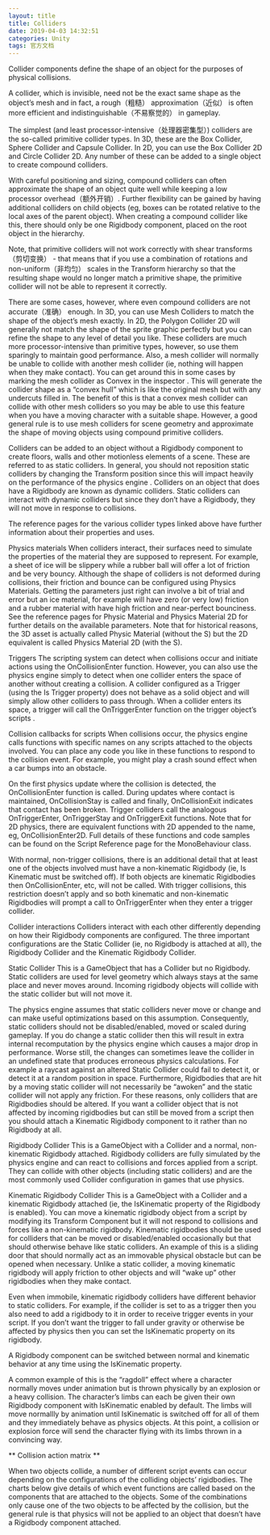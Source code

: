 ```yaml
---
layout: title
title: Colliders
date: 2019-04-03 14:32:51
categories: Unity
tags: 官方文档
---
```

Collider components define the shape of an object for the purposes of physical collisions.

<!--more-->

A collider, which is invisible, need not be the exact same shape as the object’s mesh and in fact, a rough（粗糙） approximation（近似） is often more efficient and indistinguishable（不易察觉的） in gameplay.

The simplest (and least processor-intensive（处理器密集型）) colliders are the so-called primitive collider types. In 3D, these are the Box Collider, Sphere Collider and Capsule Collider. In 2D, you can use the Box Collider 2D and Circle Collider 2D. Any number of these can be added to a single object to create compound colliders.

With careful positioning and sizing, compound colliders can often approximate the shape of an object quite well while keeping a low processor overhead（额外开销）. Further flexibility can be gained by having additional colliders on child objects (eg, boxes can be rotated relative to the local axes of the parent object). When creating a compound collider like this, there should only be one Rigidbody component, placed on the root object in the hierarchy.

Note, that primitive colliders will not work correctly with shear transforms（剪切变换） - that means that if you use a combination of rotations and non-uniform（非均匀） scales in the Transform hierarchy so that the resulting shape would no longer match a primitive shape, the primitive collider will not be able to represent it correctly.

There are some cases, however, where even compound colliders are not accurate（准确） enough. In 3D, you can use Mesh Colliders to match the shape of the object’s mesh exactly. In 2D, the Polygon Collider 2D will generally not match the shape of the sprite graphic perfectly but you can refine the shape to any level of detail you like. These colliders are much more processor-intensive than primitive types, however, so use them sparingly to maintain good performance. Also, a mesh collider will normally be unable to collide with another mesh collider (ie, nothing will happen when they make contact). You can get around this in some cases by marking the mesh collider as Convex in the inspector
. This will generate the collider shape as a “convex hull” which is like the original mesh but with any undercuts filled in. The benefit of this is that a convex mesh collider can collide with other mesh colliders so you may be able to use this feature when you have a moving character with a suitable shape. However, a good general rule is to use mesh colliders for scene
 geometry and approximate the shape of moving objects using compound primitive colliders.

Colliders can be added to an object without a Rigidbody component to create floors, walls and other motionless elements of a scene. These are referred to as static colliders. In general, you should not reposition static colliders by changing the Transform position since this will impact heavily on the performance of the physics engine
. Colliders on an object that does have a Rigidbody are known as dynamic colliders. Static colliders can interact with dynamic colliders but since they don’t have a Rigidbody, they will not move in response to collisions.

The reference pages for the various collider types linked above have further information about their properties and uses.

Physics materials
When colliders interact, their surfaces need to simulate the properties of the material they are supposed to represent. For example, a sheet of ice will be slippery while a rubber ball will offer a lot of friction and be very bouncy. Although the shape of colliders is not deformed during collisions, their friction and bounce can be configured using Physics Materials. Getting the parameters just right can involve a bit of trial and error but an ice material, for example will have zero (or very low) friction and a rubber material with have high friction and near-perfect bounciness. See the reference pages for Physic Material and Physics Material 2D for further details on the available parameters. Note that for historical reasons, the 3D asset
 is actually called Physic Material
 (without the S) but the 2D equivalent is called Physics Material 2D
 (with the S).

Triggers
The scripting system can detect when collisions occur and initiate actions using the OnCollisionEnter function. However, you can also use the physics engine simply to detect when one collider enters the space of another without creating a collision. A collider configured as a Trigger (using the Is Trigger property) does not behave as a solid object and will simply allow other colliders to pass through. When a collider enters its space, a trigger will call the OnTriggerEnter function on the trigger object’s scripts
.


Collision callbacks for scripts
When collisions occur, the physics engine calls functions with specific names on any scripts attached to the objects involved. You can place any code you like in these functions to respond to the collision event. For example, you might play a crash sound effect when a car bumps into an obstacle.

On the first physics update where the collision is detected, the OnCollisionEnter function is called. During updates where contact is maintained, OnCollisionStay is called and finally, OnCollisionExit indicates that contact has been broken. Trigger colliders call the analogous OnTriggerEnter, OnTriggerStay and OnTriggerExit functions. Note that for 2D physics, there are equivalent functions with 2D appended to the name, eg, OnCollisionEnter2D. Full details of these functions and code samples can be found on the Script Reference page for the MonoBehaviour class.

With normal, non-trigger collisions, there is an additional detail that at least one of the objects involved must have a non-kinematic Rigidbody (ie, Is Kinematic must be switched off). If both objects are kinematic Rigidbodies then OnCollisionEnter, etc, will not be called. With trigger collisions, this restriction doesn’t apply and so both kinematic and non-kinematic Rigidbodies will prompt a call to OnTriggerEnter when they enter a trigger collider.

Collider interactions
Colliders interact with each other differently depending on how their Rigidbody components are configured. The three important configurations are the Static Collider (ie, no Rigidbody is attached at all), the Rigidbody Collider and the Kinematic Rigidbody Collider.

Static Collider
This is a GameObject
 that has a Collider but no Rigidbody. Static colliders are used for level geometry which always stays at the same place and never moves around. Incoming rigidbody objects will collide with the static collider but will not move it.

The physics engine assumes that static colliders never move or change and can make useful optimizations based on this assumption. Consequently, static colliders should not be disabled/enabled, moved or scaled during gameplay. If you do change a static collider then this will result in extra internal recomputation by the physics engine which causes a major drop in performance. Worse still, the changes can sometimes leave the collider in an undefined state that produces erroneous physics calculations. For example a raycast against an altered Static Collider could fail to detect it, or detect it at a random position in space. Furthermore, Rigidbodies that are hit by a moving static collider will not necessarily be “awoken” and the static collider will not apply any friction. For these reasons, only colliders that are Rigidbodies should be altered. If you want a collider object that is not affected by incoming rigidbodies but can still be moved from a script then you should attach a Kinematic Rigidbody component to it rather than no Rigidbody at all.

Rigidbody Collider
This is a GameObject with a Collider and a normal, non-kinematic Rigidbody attached. Rigidbody colliders are fully simulated by the physics engine and can react to collisions and forces applied from a script. They can collide with other objects (including static colliders) and are the most commonly used Collider configuration in games that use physics.

Kinematic Rigidbody Collider
This is a GameObject with a Collider and a kinematic Rigidbody attached (ie, the IsKinematic property of the Rigidbody is enabled). You can move a kinematic rigidbody object from a script by modifying its Transform Component
 but it will not respond to collisions and forces like a non-kinematic rigidbody. Kinematic rigidbodies should be used for colliders that can be moved or disabled/enabled occasionally but that should otherwise behave like static colliders. An example of this is a sliding door that should normally act as an immovable physical obstacle but can be opened when necessary. Unlike a static collider, a moving kinematic rigidbody will apply friction to other objects and will “wake up” other rigidbodies when they make contact.

Even when immobile, kinematic rigidbody colliders have different behavior to static colliders. For example, if the collider is set to as a trigger then you also need to add a rigidbody to it in order to receive trigger events in your script. If you don’t want the trigger to fall under gravity or otherwise be affected by physics then you can set the IsKinematic property on its rigidbody.

A Rigidbody component can be switched between normal and kinematic behavior at any time using the IsKinematic property.

A common example of this is the “ragdoll” effect where a character normally moves under animation but is thrown physically by an explosion or a heavy collision. The character’s limbs can each be given their own Rigidbody component with IsKinematic enabled by default. The limbs will move normallly by animation until IsKinematic is switched off for all of them and they immediately behave as physics objects. At this point, a collision or explosion force will send the character flying with its limbs thrown in a convincing way.

** Collision action matrix **

When two objects collide, a number of different script events can occur depending on the configurations of the colliding objects’ rigidbodies. The charts below give details of which event functions are called based on the components that are attached to the objects. Some of the combinations only cause one of the two objects to be affected by the collision, but the general rule is that physics will not be applied to an object that doesn’t have a Rigidbody component attached.